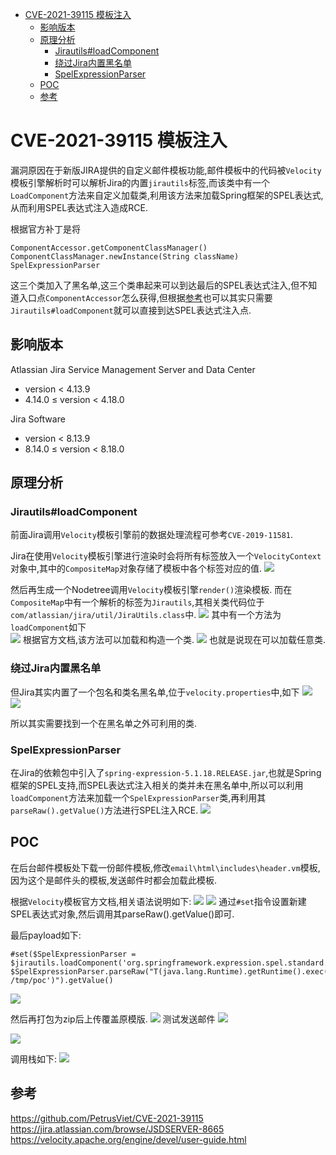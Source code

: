 - [CVE-2021-39115 模板注入](#cve-2021-39115-模板注入)
  - [影响版本](#影响版本)
  - [原理分析](#原理分析)
    - [Jirautils#loadComponent](#jirautilsloadcomponent)
    - [绕过Jira内置黑名单](#绕过jira内置黑名单)
    - [SpelExpressionParser](#spelexpressionparser)
  - [POC](#poc)
  - [参考](#参考)
# CVE-2021-39115 模板注入
漏洞原因在于新版JIRA提供的自定义邮件模板功能,邮件模板中的代码被`Velocity`模板引擎解析时可以解析Jira的内置`jirautils`标签,而该类中有一个`LoadComponent`方法来自定义加载类,利用该方法来加载Spring框架的SPEL表达式,从而利用SPEL表达式注入造成RCE.

根据官方补丁是将
```
ComponentAccessor.getComponentClassManager() 
ComponentClassManager.newInstance(String className)  
SpelExpressionParser
```
这三个类加入了黑名单,这三个类串起来可以到达最后的SPEL表达式注入,但不知道入口点`ComponentAccessor`怎么获得,但根据[参考](https://github.com/PetrusViet/CVE-2021-39115)也可以其实只需要`Jirautils#loadComponent`就可以直接到达SPEL表达式注入点.  
## 影响版本
Atlassian Jira Service Management Server and Data Center 
* version < 4.13.9
* 4.14.0 ≤ version < 4.18.0

Jira Software
 * version < 8.13.9
 * 8.14.0 ≤ version < 8.18.0
## 原理分析
### Jirautils#loadComponent
前面Jira调用`Velocity`模板引擎前的数据处理流程可参考`CVE-2019-11581`.

Jira在使用`Velocity`模板引擎进行渲染时会将所有标签放入一个`VelocityContext`对象中,其中的`CompositeMap`对象存储了模板中各个标签对应的值.
![](2022-01-11-18-09-38.png)  

然后再生成一个Nodetree调用`Velocity`模板引擎`render()`渲染模板.
而在`CompositeMap`中有一个解析的标签为`Jirautils`,其相关类代码位于`com/atlassian/jira/util/JiraUtils.class`中.
![](2022-01-11-22-35-58.png)
其中有一个方法为`loadComponent`如下  
![](2022-01-11-22-37-36.png)
根据官方文档,该方法可以加载和构造一个类.
![](2022-01-11-22-38-26.png)
也就是说现在可以加载任意类.
### 绕过Jira内置黑名单
但Jira其实内置了一个包名和类名黑名单,位于`velocity.properties`中,如下
![](2022-01-11-22-52-01.png)  
![](2022-01-11-22-52-13.png)

所以其实需要找到一个在黑名单之外可利用的类.
### SpelExpressionParser
在Jira的依赖包中引入了`spring-expression-5.1.18.RELEASE.jar`,也就是Spring框架的SPEL支持,而SPEL表达式注入相关的类并未在黑名单中,所以可以利用`loadComponent`方法来加载一个`SpelExpressionParser`类,再利用其`parseRaw().getValue()`方法进行SPEL注入RCE.
![](2022-01-11-23-01-08.png)
## POC
在后台邮件模板处下载一份邮件模板,修改`email\html\includes\header.vm`模板,因为这个是邮件头的模板,发送邮件时都会加载此模板.

根据`Velocity`模板官方文档,相关语法说明如下:
![](2022-01-12-12-09-46.png)
![](2022-01-12-12-11-11.png)
通过`#set`指令设置新建SPEL表达式对象,然后调用其parseRaw().getValue()即可.  

最后payload如下:
```
#set($SpelExpressionParser = $jirautils.loadComponent('org.springframework.expression.spel.standard.SpelExpressionParser',$i18n.getClass()))
$SpelExpressionParser.parseRaw("T(java.lang.Runtime).getRuntime().exec('touch /tmp/poc')").getValue()
```
![](2022-01-11-23-28-05.png)

然后再打包为zip后上传覆盖原模版.
![](2022-01-11-23-29-11.png)
测试发送邮件
![](2022-01-11-23-31-41.png)

![](2022-01-11-23-33-00.png)

调用栈如下:
![](2022-01-11-23-42-16.png)
## 参考
https://github.com/PetrusViet/CVE-2021-39115  
https://jira.atlassian.com/browse/JSDSERVER-8665  
https://velocity.apache.org/engine/devel/user-guide.html

